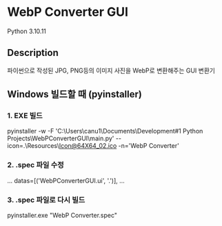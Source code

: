 # WebP Converter GUI

Python 3.10.11

## Description

파이썬으로 작성된 JPG, PNG등의 이미지 사진을 WebP로 변환해주는 GUI 변환기

## Windows 빌드할 때 (pyinstaller)
### 1. EXE 빌드
pyinstaller -w -F 'C:\Users\canu1\Documents\Development\#1 Python Projects\WebPConverterGUI\main.py' --icon=.\Resources\Icon@64X64_02.ico -n='WebP Converter'

### 2. .spec 파일 수정
...
    datas=[('WebPConverterGUI.ui', '.')],
...

### 3. .spec 파일로 다시 빌드
pyinstaller.exe "WebP Converter.spec"